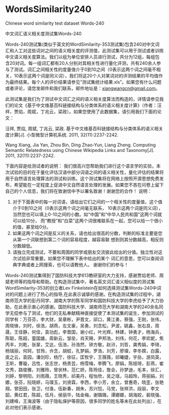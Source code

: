 # WordsSimilarity240
Chinese word similarity test dataset Words-240 




中文词汇语义相关度测试集Words-240

Words-240测试集(类似于英文的WordSimilarity-353测试集)包含240对中文词汇和人工对这些词对之间的语义相关度的评测值，此测试集可以用于测试或者训练中文语义相关度算法。我们以组为单位安排人员进行测试，共分为12组，每组包含20对词。每一组词汇都有20人分别对其相关性进行量化评测，共有240余人参与了测试。词汇之间相关性的度量值介于0到10之间（0表示这两个词之间毫不相关，10表示这两个词是同义词），我们将这20个人对某词对的评测结果的平均值作为最终结果。每个人的评价结果请参见“测试集统计结果.xls”。如果您有什么问题或者评论，请您发邮件和我们联系，邮件地址是：xiangwangcn@gmail.com。

此测试集是我们为了测试中文词汇之间的语义相关度算法而构造的，详情请参见我们的论文《基于中文维基百科链接结构与分类体系的语义相关度计算》（作者：汪祥，贾焰，周斌，丁兆云，梁政）。如果您使用了此数据集，请引用我们下面的论文：

汪祥, 贾焰, 周斌, 丁兆云, 梁政. 基于中文维基百科链接结构与分类体系的语义相关度计算[J]. 小型微型计算机系统. 2011, 32(11):2237-2242.

Wang Xiang, Jia Yan, Zhou Bin, Ding Zhao-Yun, Liang Zheng. Computing Semantic Relatedness using Chinese Wikipedia Links and Taxonomy[J]. 2011, 32(11):2237-2242.



下面内容是给测试者的说明：
我们很高兴您帮助我们进行这个语言学的实验，本次试验的目的在于量化评估汉语中部分词语之间的语义相关性，量化评估的结果将用于自然语言处理算法的测试和训练。这个测试集将在网络上按照开源思想免费发布，希望能在一定程度上促进中文自然语言处理的发展。如果您不吝在问卷上留下自己的个人信息，我们将在致谢信中予以署名致谢！谢谢您的合作！
说明：
1. 对于下面表中的每一对词语，请给出它们之间的一个相关性的度量值，这个值介于0到10之间（0表示这两个词之间毫无联系，
   10表示这两个词是同义词），当然您也可以填上0-10之间的小数。如“中国”和“中华人民共和国”这两个词就可以给10分，
   而“教授”和“白菜”这两个词很难联系在一起，您可以给一个很小的值，甚至给0分。
2. 如果这两个词之间是反义的关系，请也给出很高的分数，判断的标准主要是您从第一个词联想到第二个词的容易程度，越容易联    想到则其分数越高，相反则分数越低。
3. 请独立完成测试，不要和周围的同学或朋友交流彼此给出的分值。独立性对这次试验非常重要。如果您不理解下表中给出的某个   词汇的意思，您可以查阅词典字典或者上网搜索，也可以请教他人。
谢谢你们的参与！



Words-240测试集得到了国防科技大学613教研室的大力支持，感谢贾焰老师、周斌老师等的指导和帮助。在构造测试集中，著名英文词汇语义相似度的测试集WordSimilarity-353的创立者Lev Finkelstein在如何选择测试集Words-240中词对的问题上进行了热心的指导,在此表示诚挚的感谢。在构造测试集的过程中，湖南师范大学的彭丹同学、湖南大学的陈军同学和国防科技大学的李虎给予了大力协助，在此表示衷心的感谢。国防科技大学、湖南师范大学和湖南大学的240余名同学无偿参与了测试，他们的无私奉献精神直接促使了本测试集的诞生，参加测试的同学有：万芬芬，李大财，吴章彬，尹晋文，邱口，黄江勇，蔡强，王刚，张伟，周晓锋，刘时，徐浩，胡燕，左文豪，吴勇，刘念松，尹波，姚鑫，张右良，周晟，王佳静，何佳，袁功彪，李晋国，谢小红，叶光辉，林建，钟勇才，杨海兵，陈聪，陈超，童国雄，周新云，邹垒，肖天赐，尹邦浩，刘伟，何花，李欢妮，焦丙丰，刘乾，张翠，艾达，伍浩，孙浩然，钟方敬，赵浒，刘哲，龚秀娟，李琦，杨瑞丽，何珂，甘玲，许念，胡蛟，孔梦娟，罗浩，刘芳，廖璨，李冬嫦，白露，皮之云，袁园，潘剑珍，杨厅，徐征，匡牧宇，王薇薇，祁曦婕，宇岳，游凤英，王昕，曹璇，吕性，张志世，杨贵芸，杨雪梅，李腾飞，廖娟，陈娅琦，彭燕，崔文秀，路俊雅，刘雅玲，曾状林，范仁娇，陈玲佳，詹会，孙梦迪，毛本，徐汇，刘婷，黎明阳，刘雨薇，王晓秀，祁美丹，程怡欣，吴之瑶，马超玲，蒋丽娟，刘娜，张芬，阮晓婷，马璞玉，刘贤霖，李西，李小芳，余立，曾惠奇，晓歪，张艳翔，曾田田，张卫，付渔，伍新春，胡朱，苏兴恺，马党，张祥洪，段丽，李文韶，黄红君，陈超，伍月，侯丽华，陆金梅，谢璐璐，谭娜娜，胡海姣，裴晓强、刘建峰，王海波等（由于隐私保护等原因，很多同学的姓名等未在此处列出），在此对他们表示感谢。
